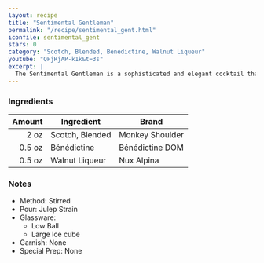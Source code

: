 ```yaml
---
layout: recipe
title: "Sentimental Gentleman"
permalink: "/recipe/sentimental_gent.html"
iconfile: sentimental_gent
stars: 0
category: "Scotch, Blended, Bénédictine, Walnut Liqueur"
youtube: "QFjRjAP-k1k&t=3s"
excerpt: |
  The Sentimental Gentleman is a sophisticated and elegant cocktail that combines the warmth of whiskey with the herbal notes of Benedictine and the subtle sweetness of walnut liqueur.
---
```


### Ingredients

| Amount | Ingredient      | Brand           |
| -----: | --------------- | --------------- |
|   2 oz | Scotch, Blended | Monkey Shoulder |
| 0.5 oz | Bénédictine     | Bénédictine DOM |
| 0.5 oz | Walnut Liqueur  | Nux Alpina      |

### Notes

- Method: Stirred
- Pour: Julep Strain
- Glassware: 
  - Low Ball
  - Large Ice cube
- Garnish: None
- Special Prep: None
